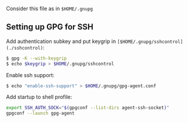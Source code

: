 Consider this file as in `$HOME/.gnupg`

## Setting up GPG for SSH

Add authentication subkey and put keygrip in `[$HOME/.gnupg/sshcontrol](./sshcontrol)`:

```bash
$ gpg -K --with-keygrip
$ echo $keygrip > $HOME/.gnupg/sshcontrol
```

Enable ssh support:

```bash
$ echo "enable-ssh-support" > $HOME/.gnupg/gpg-agent.conf
```

Add startup to shell profile:

```bash
export SSH_AUTH_SOCK="$(gpgconf --list-dirs agent-ssh-socket)"
gpgconf --launch gpg-agent
```
